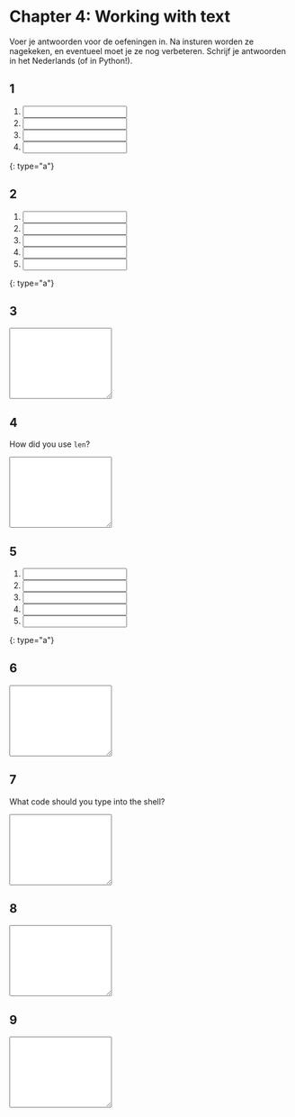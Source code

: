 # Chapter 4: Working with text

Voer je antwoorden voor de oefeningen in. Na insturen worden ze nagekeken, en eventueel moet je ze nog verbeteren. Schrijf je antwoorden in het Nederlands (of in Python!).

## 1

1. <input name="form[q1a]" type="text" required>
2. <input name="form[q1b]" type="text" required>
3. <input name="form[q1c]" type="text" required>
4. <input name="form[q1d]" type="text" required>
{: type="a"}

## 2

1. <input name="form[q2a]" type="text" required>
2. <input name="form[q2b]" type="text" required>
3. <input name="form[q2c]" type="text" required>
4. <input name="form[q2d]" type="text" required>
5. <input name="form[q2e]" type="text" required>
{: type="a"}

## 3

<textarea name="form[q3]" rows="8" required></textarea>

## 4

How did you use `len`?

<textarea name="form[q4]" rows="8" required></textarea>

## 5

1. <input name="form[q5a]" type="text" required>
2. <input name="form[q5b]" type="text" required>
3. <input name="form[q5c]" type="text" required>
4. <input name="form[q5d]" type="text" required>
5. <input name="form[q5e]" type="text" required>
{: type="a"}

## 6

<textarea name="form[q6]" rows="8" required></textarea>

## 7

What code should you type into the shell?

<textarea name="form[q7]" rows="8" required></textarea>

## 8

<textarea name="form[q8]" rows="8" required></textarea>

## 9

<textarea name="form[q9]" rows="8" required></textarea>

